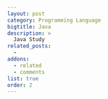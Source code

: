```yaml
---
layout: post
category: Programming Language
bigtitle: Java
description: >
  Java Study
related_posts:
  -
addons:
  - related
  - comments
list: true
order: 2
---
```

